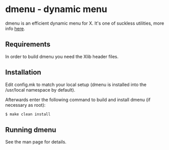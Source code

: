 # dmenu - dynamic menu

dmenu is an efficient dynamic menu for X. It's one of suckless utilities, more info [here](https://tools.suckless.org/dmenu/).

## Requirements

In order to build dmenu you need the Xlib header files.


## Installation

Edit config.mk to match your local setup (dmenu is installed into
the /usr/local namespace by default).

Afterwards enter the following command to build and install dmenu
(if necessary as root):

```bash
$ make clean install
```

## Running dmenu

See the man page for details.
